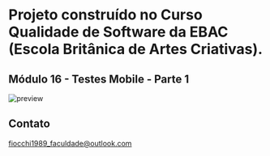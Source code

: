 # Projeto construído no Curso Qualidade de Software da EBAC (Escola Britânica de Artes Criativas).

## Módulo 16 - Testes Mobile - Parte 1

![preview](https://user-images.githubusercontent.com/107550887/191135129-02755480-d6cc-4a44-b192-4fda951c5e5b.png)






## Contato
fiocchi1989_faculdade@outlook.com

